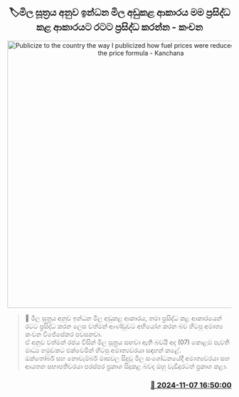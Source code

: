 <p align='center'><b><h2 align='center' title='Publicize to the country the way I publicized how fuel prices were reduced according to the price formula - Kanchana'>🏷මිල සූත්‍රය අනුව ඉන්ධන මිල අඩුකළ ආකාරය ම​ම ප්‍රසිද්ධ කළ ආකාරය​ට රටට ප්‍රසිද්ධ කරන්න - කංචන</h2></b></p>
<p align='center'><img src='https://helakuru.sgp1.cdn.digitaloceanspaces.com/esana/images/lib/kanchana-press-nn.jpg' width='600' alt='Publicize to the country the way I publicized how fuel prices were reduced according to the price formula - Kanchana'></p>

>📝 මිල සූත්‍රය අනුව ඉන්ධන මිල අඩුකළ ආකාරය, තමා ප්‍රසිද්ධ කළ ආකාරයෙන් රටට ප්‍රසිද්ධ කරන ලෙස වත්මන් ආණ්ඩුවට අභියෝග කරන බව හිටපු අමාත්‍ය කංචන විජේසේකර පවසනවා.<br>ඒ අනුව වත්මන් රජය විසින් මිල සූත්‍රය සඟවා ඇති බවයි අද (07) කොළඹ පැවති මාධ්‍ය හමුවකට එක්වෙමින් හිටපු අමාත්‍යවරයා සඳහන් කළේ.<br>ඔක්තෝබර් සහ නොවැම්බර් මාසවල සිදුවූ මිල සංශෝධනයේදී අමාත්‍යවරයා සහ ආයතන සභාපතිවරයා පරස්පර ප්‍රකාශ සිදුකළ බවද ඔහු වැඩිදුරටත් ප්‍රකාශ කළා.<br>

<h3 align='right'><a href='https://www.helakuru.lk/esana/p/104845/'>📅 2024-11-07 16:50:00</a></h3>
